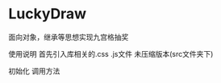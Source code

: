 # LuckyDraw
面向对象，继承等思想实现九宫格抽奖


使用说明
首先引入库相关的.css .js文件
未压缩版本(src文件夹下)
<link href="css/style.css" rel="stylesheet" />
<script src="https://lib.sinaapp.com/js/jquery/2.0.2/jquery-2.0.2.min.js"></script>
<script type="text/javascript" src="js/LuckyDraw.js"></script>

初始化
调用方法
